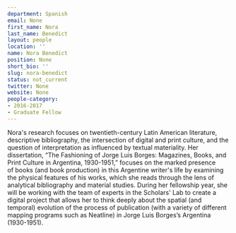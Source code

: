 ```yaml
---
department: Spanish
email: None
first_name: Nora
last_name: Benedict
layout: people
location: ''
name: Nora Benedict
position: None
short_bio: ''
slug: nora-benedict
status: not_current
twitter: None
website: None
people-category:
- 2016-2017
- Graduate Fellow
---
```


Nora's research focuses on twentieth-century Latin American literature, descriptive bibliography, the intersection of digital and print culture, and the question of interpretation as influenced by textual materiality. Her dissertation, “The Fashioning of Jorge Luis Borges: Magazines, Books, and Print Culture in Argentina, 1930-1951,” focuses on the marked presence of books (and book production) in this Argentine writer's life by examining the physical features of his works, which she reads through the lens of analytical bibliography and material studies. During her fellowship year, she will be working with the team of experts in the Scholars' Lab to create a digital project that allows her to think deeply about the spatial (and temporal) evolution of the process of publication (with a variety of different mapping programs such as Neatline) in Jorge Luis Borges’s Argentina (1930-1951).

